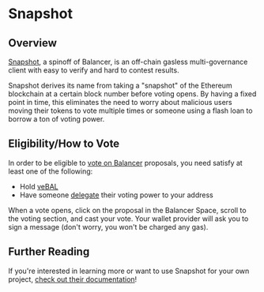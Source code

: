 # Snapshot

## Overview

[Snapshot](https://snapshot.org/#/), a spinoff of Balancer, is an off-chain gasless multi-governance client with easy to verify and hard to contest results.

Snapshot derives its name from taking a "snapshot" of the Ethereum blockchain at a certain block number before voting opens. By having a fixed point in time, this eliminates the need to worry about malicious users moving their tokens to vote multiple times or someone using a flash loan to borrow a ton of voting power.

## Eligibility/How to Vote

In order to be eligible to [vote on Balancer](https://snapshot.org/#/balancer) proposals, you need satisfy at least one of the following:

* Hold [veBAL](broken-reference)
* Have someone [delegate](broken-reference) their voting power to your address

When a vote opens, click on the proposal in the Balancer Space, scroll to the voting section, and cast your vote. Your wallet provider will ask you to sign a message (don't worry, you won't be charged any gas).

## Further Reading

If you're interested in learning more or want to use Snapshot for your own project, [check out their documentation](https://docs.snapshot.org/)!
